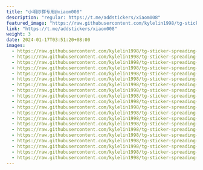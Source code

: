 ```yaml
---
title: "小明炒群专用@xiaom008"
description: "regular: https://t.me/addstickers/xiaom008"
featured_image: "https://raw.githubusercontent.com/kylelin1998/tg-sticker-spreading-worldwide-images/main/img/5b39e07b-bdba-407b-95f0-1f98b4e96287.jpg"
link: "https://t.me/addstickers/xiaom008"
weight: 3
date: 2024-01-17T03:51:20+08:00
images:
  - https://raw.githubusercontent.com/kylelin1998/tg-sticker-spreading-worldwide-images/main/img/5b39e07b-bdba-407b-95f0-1f98b4e96287.jpg
  - https://raw.githubusercontent.com/kylelin1998/tg-sticker-spreading-worldwide-images/main/img/f07325e4-3233-4e95-b054-4c34932ca012.jpg
  - https://raw.githubusercontent.com/kylelin1998/tg-sticker-spreading-worldwide-images/main/img/468f941e-d268-493a-9b75-bbb3cba9fefb.jpg
  - https://raw.githubusercontent.com/kylelin1998/tg-sticker-spreading-worldwide-images/main/img/e282ba30-922e-4e5b-9516-5eb09b6377d7.jpg
  - https://raw.githubusercontent.com/kylelin1998/tg-sticker-spreading-worldwide-images/main/img/3683e641-2954-432c-8cf1-33b5019762c9.jpg
  - https://raw.githubusercontent.com/kylelin1998/tg-sticker-spreading-worldwide-images/main/img/af49f9b6-1756-46c7-80b1-32b9c7d6a3dd.jpg
  - https://raw.githubusercontent.com/kylelin1998/tg-sticker-spreading-worldwide-images/main/img/37b42fb0-bf1b-4c81-94d5-1d8e66e3d1b0.jpg
  - https://raw.githubusercontent.com/kylelin1998/tg-sticker-spreading-worldwide-images/main/img/a80d8cd6-fa5a-4666-8eda-10a88856cd65.jpg
  - https://raw.githubusercontent.com/kylelin1998/tg-sticker-spreading-worldwide-images/main/img/026d2f04-6967-454d-b2a5-ab2430942a89.jpg
  - https://raw.githubusercontent.com/kylelin1998/tg-sticker-spreading-worldwide-images/main/img/f738f0d3-de22-4886-be67-069beb1e10a1.jpg
  - https://raw.githubusercontent.com/kylelin1998/tg-sticker-spreading-worldwide-images/main/img/7619b7f2-e58d-450e-bd91-a4ed4f9eaa28.jpg
  - https://raw.githubusercontent.com/kylelin1998/tg-sticker-spreading-worldwide-images/main/img/fde6b543-9e28-4474-9488-f83986d123bb.jpg
  - https://raw.githubusercontent.com/kylelin1998/tg-sticker-spreading-worldwide-images/main/img/f429cd65-6a33-474b-9926-fbf46bd7f61e.jpg
  - https://raw.githubusercontent.com/kylelin1998/tg-sticker-spreading-worldwide-images/main/img/3c6616c2-3ac8-46f2-ae5b-c8dc4d824dbe.jpg
  - https://raw.githubusercontent.com/kylelin1998/tg-sticker-spreading-worldwide-images/main/img/d9c2d404-5766-4dd0-b682-1422fdcd073c.jpg
  - https://raw.githubusercontent.com/kylelin1998/tg-sticker-spreading-worldwide-images/main/img/2a80f095-080c-4b95-9a9f-e44ab07c3897.jpg
  - https://raw.githubusercontent.com/kylelin1998/tg-sticker-spreading-worldwide-images/main/img/3c97c2cc-6f96-47ac-9b39-251a9f4dbe9c.jpg
  - https://raw.githubusercontent.com/kylelin1998/tg-sticker-spreading-worldwide-images/main/img/2d1f7161-6727-4617-a48c-436d425e8a28.jpg
  - https://raw.githubusercontent.com/kylelin1998/tg-sticker-spreading-worldwide-images/main/img/16af68e2-3662-4666-ada9-69b63864a221.jpg
  - https://raw.githubusercontent.com/kylelin1998/tg-sticker-spreading-worldwide-images/main/img/fe94da02-1d38-49a8-a4d6-7ad54b9384b2.jpg
---
```

